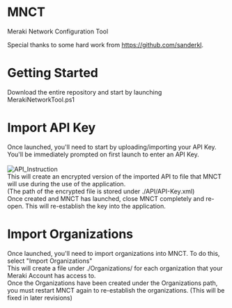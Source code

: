 # MNCT
Meraki Network Configuration Tool

Special thanks to some hard work from https://github.com/sanderkl.

# Getting Started
Download the entire repository and start by launching MerakiNetworkTool.ps1

# Import API Key
Once launched, you'll need to start by uploading/importing your API Key. <br>
You'll be immediately prompted on first launch to enter an API Key. <br>
<br>
<img src="https://i.imgur.com/b48RcwC.png" alt="API_Instruction"/><br>
This will create an encrypted version of the imported API to file that MNCT will use during the use of the application. <br>
(The path of the encrypted file is stored under ./API/API-Key.xml) <br>
Once created and MNCT has launched, close MNCT completely and re-open. This will re-establish the key into the application. <br>

# Import Organizations
Once launched, you'll need to import organizations into MNCT. To do this, select "Import Organizations" <br>
This will create a file under ./Organizations/ for each organization that your Meraki Account has access to. <br>
Once the Organizations have been created under the Organizations path, you must restart MNCT again to re-establish the organizations. (This will be fixed in later revisions) <br>
